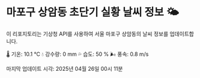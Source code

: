 
# 마포구 상암동 초단기 실황 날씨 정보 🌤️

이 리포지토리는 기상청 API를 사용하여 서울 마포구 상암동의 날씨 정보를 업데이트합니다. 

🌡️ 기온: 10.1 ℃
💧 강수량: 0 mm
💦 습도: 50 %
🌬️ 풍속: 0.8 m/s

마지막 업데이트 시각: 2025년 04월 26일 00시 11분    
